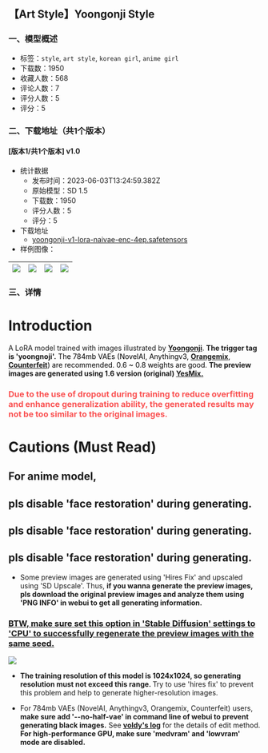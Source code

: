 ## 【Art Style】Yoongonji Style
### 一、模型概述

- 标签：`style`, `art style`, `korean girl`, `anime girl`
- 下载数：1950
- 收藏人数：568
- 评论人数：7
- 评分人数：5
- 评分：5

### 二、下载地址（共1个版本）

#### [版本1/共1个版本] v1.0

- 统计数据
  - 发布时间：2023-06-03T13:24:59.382Z
  - 原始模型：SD 1.5
  - 下载数：1950
  - 评分人数：5
  - 评分：5
- 下载地址
  - [yoongonji-v1-lora-naivae-enc-4ep.safetensors](https://civitai.com/api/download/models/88398)
- 样例图像：

| <img src="https://image.civitai.com/xG1nkqKTMzGDvpLrqFT7WA/c7924008-0743-4b81-95bd-17f5da672af3/width=450/1017471.jpeg" /> | <img src="https://image.civitai.com/xG1nkqKTMzGDvpLrqFT7WA/c301e946-2d7c-4dfb-a6e4-910a19e006dd/width=450/1017464.jpeg" /> | <img src="https://image.civitai.com/xG1nkqKTMzGDvpLrqFT7WA/7c2bd824-eda0-4a7b-9477-29f78a121db6/width=450/1017466.jpeg" /> | <img src="https://image.civitai.com/xG1nkqKTMzGDvpLrqFT7WA/55c30465-a44b-4278-920b-1a77c63ae11f/width=450/1017477.jpeg" /> |
| ---- | ---- | ---- | ---- |


### 三、详情
<h1 id="heading-211">Introduction</h1><p>A LoRA model trained with images illustrated by <a rel="ugc" href="https://twitter.com/yoongonji?lang=en"><strong>Yoongonji</strong></a>. <strong>The trigger tag is 'yoongnoji'.</strong><span style="color:rgb(0, 0, 0)"> The 784mb VAEs (NovelAI, Anythingv3, </span><a target="_blank" rel="ugc" href="https://huggingface.co/WarriorMama777/OrangeMixs"><strong>Orangemix</strong></a><span style="color:rgb(0, 0, 0)">, </span><a target="_blank" rel="ugc" href="https://civitai.com/models/4468/counterfeit-v25"><strong>Counterfeit</strong></a><span style="color:rgb(0, 0, 0)">) are recommended. 0.6 ~ 0.8 weights are good. </span><strong>The preview images are generated using 1.6 version (original) </strong><a target="_blank" rel="ugc" href="https://civitai.com/models/9139/yesmix"><strong><u>YesMix.</u></strong></a></p><p></p><h3 id="heading-212"><span style="color:#fa5252">Due to the use of dropout during training to reduce overfitting and enhance generalization ability, the generated results may not be too similar to the original images.</span></h3><p></p><h1 id="heading-202">Cautions (Must Read)</h1><h2 id="heading-203"><strong>For anime model,</strong></h2><h2 id="heading-204"><strong>pls disable 'face restoration' during generating.</strong></h2><h2 id="heading-205"><strong>pls disable 'face restoration' during generating.</strong></h2><h2 id="heading-206"><strong>pls disable 'face restoration' during generating.</strong></h2><ul><li><p>Some preview images are generated using 'Hires Fix' and upscaled using 'SD Upscale'. Thus, <strong>if you wanna generate the preview images, pls download the original preview images and analyze them using 'PNG INFO' in webui to get all generating information.</strong></p><p></p></li></ul><h3 id="heading-207"><strong><u>BTW, make sure set this option in 'Stable Diffusion' settings to 'CPU' to successfully regenerate the preview images with the same seed.</u></strong></h3><p><img src="https://image.civitai.com/xG1nkqKTMzGDvpLrqFT7WA/c1e77cab-093f-44e5-803b-1afcf2d42df4/width=525/c1e77cab-093f-44e5-803b-1afcf2d42df4.jpeg" /></p><p></p><ul><li><p><strong>The training resolution of this model is 1024x1024, so generating resolution must not exceed this range. </strong>Try to use 'hires fix' to prevent this problem and help to generate higher-resolution images.</p><p></p></li><li><p>For 784mb VAEs (NovelAI, Anythingv3, Orangemix, Counterfeit) users, <strong>make sure add '--no-half-vae' in command line of webui to prevent generating black images.</strong> See <a target="_blank" rel="ugc" href="https://rentry.org/voldy"><strong>voldy's log</strong></a> for the details of edit method. <strong>For high-performance GPU, make sure 'medvram' and 'lowvram' mode are disabled.</strong></p></li></ul>